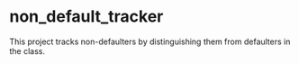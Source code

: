 # non_default_tracker
This project tracks non-defaulters by distinguishing them from defaulters in the class.
